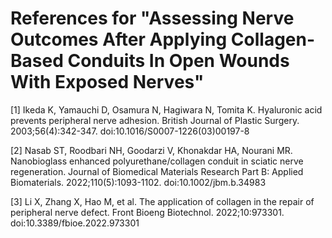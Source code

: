 # References for "Assessing Nerve Outcomes After Applying Collagen-Based Conduits In Open Wounds With Exposed Nerves"

[1] Ikeda K, Yamauchi D, Osamura N, Hagiwara N, Tomita K. Hyaluronic acid prevents peripheral nerve adhesion. British Journal of Plastic Surgery. 2003;56(4):342-347. doi:10.1016/S0007-1226(03)00197-8

[2] Nasab ST, Roodbari NH, Goodarzi V, Khonakdar HA, Nourani MR. Nanobioglass enhanced polyurethane/collagen conduit in sciatic nerve regeneration. Journal of Biomedical Materials Research Part B: Applied Biomaterials. 2022;110(5):1093-1102. doi:10.1002/jbm.b.34983

[3] Li X, Zhang X, Hao M, et al. The application of collagen in the repair of peripheral nerve defect. Front Bioeng Biotechnol. 2022;10:973301. doi:10.3389/fbioe.2022.973301
